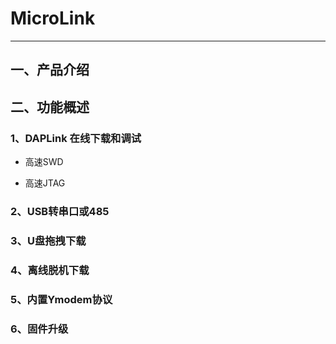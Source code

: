 # MicroLink

---

## 一、产品介绍

## 二、功能概述

### 1、DAPLink 在线下载和调试

- 高速SWD

- 高速JTAG

### 2、USB转串口或485



### 3、U盘拖拽下载



### 4、离线脱机下载



### 5、内置Ymodem协议



### 6、固件升级




